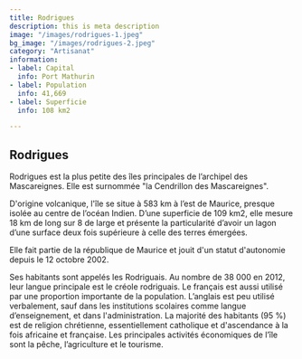 ```yaml
---
title: Rodrigues
description: this is meta description
image: "/images/rodrigues-1.jpeg"
bg_image: "/images/rodrigues-2.jpeg"
category: "Artisanat"
information:
- label: Capital
  info: Port Mathurin
- label: Population
  info: 41,669
- label: Superficie
  info: 108 km2

---
```

## Rodrigues

Rodrigues est la plus petite des îles principales de l’archipel des Mascareignes. Elle est surnommée "la Cendrillon des Mascareignes".

D'origine volcanique, l'île se situe à 583 km à l’est de Maurice, presque isolée au centre de l’océan Indien. D’une superficie de 109 km2, elle mesure 18 km de long sur 8 de large et présente la particularité d’avoir un lagon d’une surface deux fois supérieure à celle des terres émergées.

Elle fait partie de la république de Maurice et jouit d'un statut d'autonomie depuis le 12 octobre 2002.

Ses habitants sont appelés les Rodriguais. Au nombre de 38 000 en 2012, leur langue principale est le créole rodriguais. Le français est aussi utilisé par une proportion importante de la population. L’anglais est peu utilisé verbalement, sauf dans les institutions scolaires comme langue d’enseignement, et dans l'administration. La majorité des habitants (95 %) est de religion chrétienne, essentiellement catholique et d'ascendance à la fois africaine et française. Les principales activités économiques de l’île sont la pêche, l’agriculture et le tourisme.